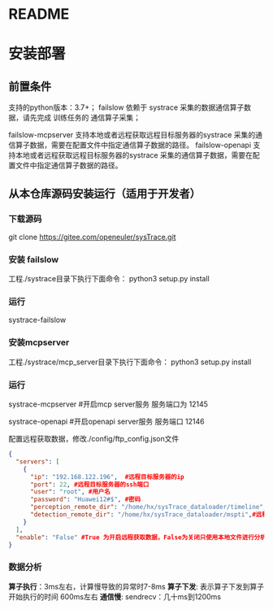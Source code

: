 # README

# 安装部署
## 前置条件
支持的python版本：3.7+；
failslow 依赖于 systrace 采集的数据通信算子数据，请先完成 训练任务的 通信算子采集；

failslow-mcpserver 支持本地或者远程获取远程目标服务器的systrace 采集的通信算子数据，需要在配置文件中指定通信算子数据的路径。
failslow-openapi 支持本地或者远程获取远程目标服务器的systrace 采集的通信算子数据，需要在配置文件中指定通信算子数据的路径。

## 从本仓库源码安装运行（适用于开发者）
### 下载源码
 git clone https://gitee.com/openeuler/sysTrace.git
### 安装 failslow
工程./systrace目录下执行下面命令：
python3 setup.py install
### 运行
systrace-failslow

### 安装mcpserver
工程./systrace/mcp_server目录下执行下面命令：
python3 setup.py install
### 运行
systrace-mcpserver #开启mcp server服务 服务端口为 12145

systrace-openapi #开启openapi server服务 服务端口 12146


配置远程获取数据，修改./config/ftp_config.json文件
~~~json
{
  "servers": [
    {
      "ip": "192.168.122.196",  #远程目标服务器的ip
      "port": 22, #远程目标服务器的ssh端口
      "user": "root", #用户名
      "password": "Huawei12#$", #密码
      "perception_remote_dir": "/home/hx/sysTrace_dataloader/timeline", #远程目标服务器systrace采集的timeline数据保存路径
      "detection_remote_dir": "/home/hx/sysTrace_dataloader/mspti",#远程目标服务器systrace采集的mspti数据保存路径
    }
  ],
  "enable": "False" #True 为开启远程获取数据，False为关闭只使用本地文件进行分析
}

~~~


### 数据分析
**算子执行**：3ms左右，计算慢导致的异常时7-8ms
**算子下发**: 表示算子下发到算子开始执行的时间 600ms左右
**通信慢**: sendrecv：几十ms到1200ms